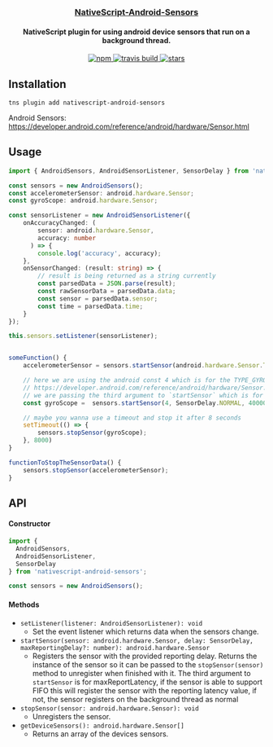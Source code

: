 <a align="center" href="https://www.npmjs.com/package/nativescript-android-sensors">
    <h3 align="center">NativeScript-Android-Sensors</h3>
</a>
<h4 align="center">NativeScript plugin for using android device sensors that run on a background thread.</h4>

<p align="center">
 <a href="https://www.npmjs.com/package/nativescript-android-sensors">
        <img src="https://img.shields.io/npm/v/nativescript-android-sensors.svg" alt="npm">
    </a>
     <a href="https://travis-ci.org/bradmartin/nativescript-android-sensors">
        <img src="https://travis-ci.org/bradmartin/nativescript-android-sensors.svg?branch=master" alt="travis build">
    </a>
    <a href="https://github.com/bradmartin/nativescript-android-sensors/stargazers">
        <img src="https://img.shields.io/github/stars/bradmartin/nativescript-android-sensors.svg" alt="stars">
    </a>
</p>

## Installation

```
tns plugin add nativescript-android-sensors
```

Android Sensors: https://developer.android.com/reference/android/hardware/Sensor.html

## Usage

```typescript
import { AndroidSensors, AndroidSensorListener, SensorDelay } from 'nativescript-android-sensors';

const sensors = new AndroidSensors();
const accelerometerSensor: android.hardware.Sensor;
const gyroScope: android.hardware.Sensor;

const sensorListener = new AndroidSensorListener({
    onAccuracyChanged: (
        sensor: android.hardware.Sensor,
        accuracy: number
      ) => {
        console.log('accuracy', accuracy);
    },
    onSensorChanged: (result: string) => {
        // result is being returned as a string currently
        const parsedData = JSON.parse(result);
        const rawSensorData = parsedData.data;
        const sensor = parsedData.sensor;
        const time = parsedData.time;
    }
});

this.sensors.setListener(sensorListener);


someFunction() {
    accelerometerSensor = sensors.startSensor(android.hardware.Sensor.TYPE_LINEAR_ACCELERATION, SensorDelay.FASTEST);

    // here we are using the android const 4 which is for the TYPE_GYROSCOPE sensor
    // https://developer.android.com/reference/android/hardware/Sensor.html#TYPE_GYROSCOPE
    // we are passing the third argument to `startSensor` which is for maxReportLatency, if the sensor is able to support FIFO this will register the sensor with the reporting latency value, if not, the sensor registers on the background thread as normal
    const gyroScope =  sensors.startSensor(4, SensorDelay.NORMAL, 4000000);

    // maybe you wanna use a timeout and stop it after 8 seconds
    setTimeout(() => {
        sensors.stopSensor(gyroScope);
    }, 8000)
}

functionToStopTheSensorData() {
    sensors.stopSensor(accelerometerSensor);
}
```

## API

#### Constructor

```typescript
import {
  AndroidSensors,
  AndroidSensorListener,
  SensorDelay
} from 'nativescript-android-sensors';

const sensors = new AndroidSensors();
```

#### Methods

- `setListener(listener: AndroidSensorListener): void`
  - Set the event listener which returns data when the sensors change.
- `startSensor(sensor: android.hardware.Sensor, delay: SensorDelay, maxReportingDelay?: number): android.hardware.Sensor`
  - Registers the sensor with the provided reporting delay. Returns the instance of the sensor so it can be passed to the `stopSensor(sensor)` method to unregister when finished with it. The third argument to `startSensor` is for maxReportLatency, if the sensor is able to support FIFO this will register the sensor with the reporting latency value, if not, the sensor registers on the background thread as normal
- `stopSensor(sensor: android.hardware.Sensor): void`
  - Unregisters the sensor.
- `getDeviceSensors(): android.hardware.Sensor[]`
  - Returns an array of the devices sensors.
